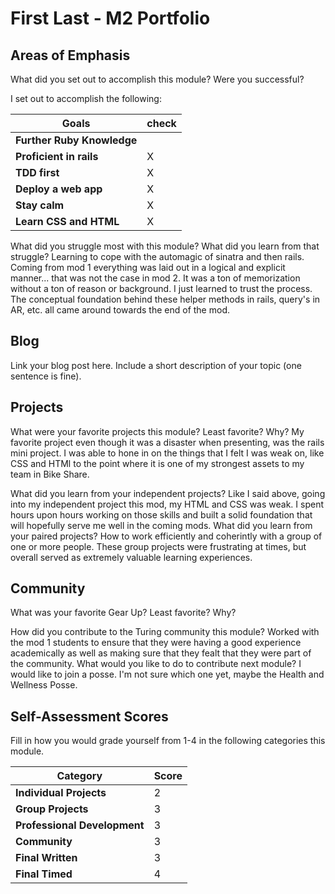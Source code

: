 # First Last - M2 Portfolio

## Areas of Emphasis

What did you set out to accomplish this module? Were you successful?

  I set out to accomplish the following:

  | Goals                        | check |
  | -----------------------------| ----- |
  | **Further Ruby Knowledge**   |       |
  | **Proficient in rails**      |   X   |
  | **TDD first**                |   X   |
  | **Deploy a web app**         |   X   |
  | **Stay calm**                |   X   |
  | **Learn CSS and HTML**       |   X   |

What did you struggle most with this module? What did you learn from that struggle?
  Learning to cope with the automagic of sinatra and then rails. Coming from mod 1 everything was laid out in a logical and explicit manner... that was not the case in mod 2. It was a ton of memorization without a ton of reason or background. I just learned to trust the process. The conceptual foundation behind these helper methods in rails, query's in AR, etc. all came around towards the end of the mod.

## Blog

Link your blog post here. Include a short description of your topic (one sentence is fine).

## Projects

What were your favorite projects this module? Least favorite? Why?
  My favorite project even though it was a disaster when presenting, was the rails mini project. 
  I was able to hone in on the things that I felt I was weak on, like CSS and HTMl to the point where it is one of my strongest assets to my team in Bike Share.

What did you learn from your independent projects?
 Like I said above, going into my independent project this mod, my HTML and CSS was weak. I spent hours upon hours working on those skills and built a solid foundation that will hopefully serve me well in the coming mods.
What did you learn from your paired projects?
  How to work efficiently and coherintly with a group of one or more people. These group projects were frustrating at times, but overall served as extremely valuable learning experiences.
## Community

What was your favorite Gear Up? Least favorite? Why?
  
How did you contribute to the Turing community this module?
  Worked with the mod 1 students to ensure that they were having a good experience academically as well as making sure that they fealt that they were part of the community.
What would you like to do to contribute next module?
  I would like to join a posse. I'm not sure which one yet, maybe the Health and Wellness Posse.
## Self-Assessment Scores

Fill in how you would grade yourself from 1-4 in the following categories this module.

| Category                     | Score |
| -----------------------------| ----- |
| **Individual Projects**      |   2   |
| **Group Projects**           |   3   |
| **Professional Development** |   3   |
| **Community**                |   3   |
| **Final Written**            |   3   |
| **Final Timed**              |   4   |
